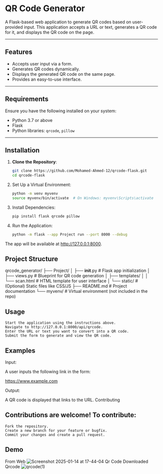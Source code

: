 # QR Code Generator

A Flask-based web application to generate QR codes based on user-provided input. This application accepts a URL or text, generates a QR code for it, and displays the QR code on the page.

---

## Features
- Accepts user input via a form.
- Generates QR codes dynamically.
- Displays the generated QR code on the same page.
- Provides an easy-to-use interface.

---

## Requirements

Ensure you have the following installed on your system:
- Python 3.7 or above
- Flask
- Python libraries: `qrcode`, `pillow`

---

## Installation

1. **Clone the Repository**:
   ```bash
   git clone https://github.com/Mohamed-Ahmed-12/qrcode-flask.git
   cd qrcode-flask
2. Set Up a Virtual Environment:
   ```bash
   python -m venv myvenv
   source myvenv/bin/activate  # On Windows: myvenv\Scripts\activate

3. Install Dependencies:
   ```bash
   pip install flask qrcode pillow

4. Run the Application:
   ```bash
   python -m flask --app Project run --port 8000 --debug
The app will be available at http://127.0.0.1:8000.

## Project Structure

qrcode_generator/
├── Project/
│   ├── __init__.py         # Flask app initialization
│   ├── views.py            # Blueprint for QR code generation
│   ├── templates/
│   │   └── scan.html       # HTML template for user interface
│   └── static/             # (Optional) Static files like CSS/JS
├── README.md               # Project documentation
└── myvenv/                 # Virtual environment (not included in the repo)

## Usage

    Start the application using the instructions above.
    Navigate to http://127.0.0.1:8000/api/qrcode.
    Enter the URL or text you want to convert into a QR code.
    Submit the form to generate and view the QR code.

## Examples
Input:

A user inputs the following link in the form:

https://www.example.com

Output:

A QR code is displayed that links to the URL.
Contributing

## Contributions are welcome! To contribute:

    Fork the repository.
    Create a new branch for your feature or bugfix.
    Commit your changes and create a pull request.
## Demo
From Web
![Screenshot 2025-01-14 at 17-44-04 Qr Code](https://github.com/user-attachments/assets/6bce495b-674e-4cdd-89f3-1a926c375f33)
Downloaded Qrcode
![qrcode(1)](https://github.com/user-attachments/assets/b7dc278c-5e50-4df3-8710-dd75da9bee0f)

